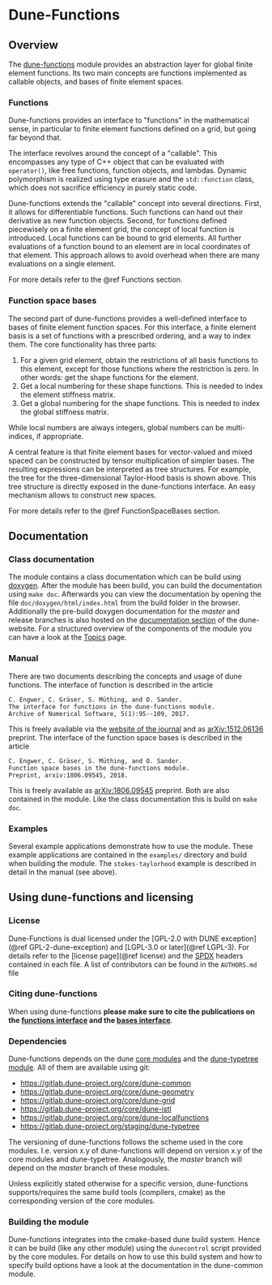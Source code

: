 # Dune-Functions
<!--
SPDX-FileCopyrightText: Copyright © DUNE Project contributors, see file AUTHORS.md
SPDX-License-Identifier: LicenseRef-GPL-2.0-only-with-DUNE-exception OR LGPL-3.0-or-later
-->

<!-- vi: set ft=mkd ts=8 sw=2 et sts=2: -->

## Overview

The [dune-functions][] module provides an abstraction layer for global finite
element functions. Its two main concepts are functions implemented as callable
objects, and bases of finite element spaces.

### Functions

Dune-functions provides an interface to "functions" in the mathematical sense,
in particular to finite element functions defined on a grid, but going far
beyond that.

The interface revolves around the concept of a "callable". This encompasses any
type of C++ object that can be evaluated with `operator()`, like free functions,
function objects, and lambdas. Dynamic polymorphism is realized
using type erasure and the `std::function` class, which does not sacrifice
efficiency in purely static code.

Dune-functions extends the "callable" concept into several directions. First,
it allows for differentiable functions. Such functions can hand out their
derivative as new function objects. Second, for functions defined piecewisely
on a finite element grid, the concept of local function is introduced. Local
functions can be bound to grid elements. All further evaluations of a function
bound to an element are in local coordinates of that element. This approach
allows to avoid overhead when there are many evaluations on a single element.

For more details refer to the @ref Functions section.


### Function space bases

The second part of dune-functions provides a well-defined interface to bases of
finite element function spaces. For this interface, a finite element basis is a
set of functions with a prescribed ordering, and a way to index them. The core
functionality has three parts:

1.  For a given grid element, obtain the restrictions of all basis functions to
    this element, except for those functions where the restriction is zero. In
    other words: get the shape functions for the element.
2.  Get a local numbering for these shape functions. This is needed to index the element stiffness matrix.
3.  Get a global numbering for the shape functions. This is needed to index the global stiffness matrix.

While local numbers are always integers, global numbers can be multi-indices,
if appropriate.

A central feature is that finite element bases for vector-valued and mixed
spaced can be constructed by tensor multiplication of simpler bases. The
resulting expressions can be interpreted as tree structures. For example, the
tree for the three-dimensional Taylor-Hood basis is shown above. This tree
structure is directly exposed in the dune-functions interface. An easy
mechanism allows to construct new spaces.

For more details refer to the @ref FunctionSpaceBases section.

## Documentation


### Class documentation
The module contains a class documentation which can be build using [doxygen].
After the module has been build, you can build the documentation using
`make doc`. Afterwards you can view the documentation by opening
the file `doc/doxygen/html/index.html` from the build folder in the browser.
Additionally the pre-build doxygen documentation for the _master_ and
release branches is also hosted on the [documentation section][dune docs]
of the dune-website.
For a structured overview of the components of the module
you can have a look at the [Topics](topics.html) page.


### Manual
There are two documents describing the concepts and usage of dune functions.
The interface of function is described in the article

    C. Engwer, C. Gräser, S. Müthing, and O. Sander.
    The interface for functions in the dune-functions module.
    Archive of Numerical Software, 5(1):95--109, 2017.

This is freely available
via the [website of the journal][functions paper] and
as [arXiv:1512.06136][functions paper arxiv] preprint.
The interface of the function space bases is described in the article

    C. Engwer, C. Gräser, S. Müthing, and O. Sander.
    Function space bases in the dune-functions module.
    Preprint, arxiv:1806.09545, 2018.

This is freely available
as [arXiv:1806.09545][bases paper arxiv] preprint.
Both are also contained in the module. Like the class documentation
this is build on `make doc`.

### Examples
Several example applications demonstrate how to use the module. These
example applications are contained in the `examples/` directory and
build when building the module. The `stokes-taylorhood` example is
described in detail in the manual (see above).


## Using dune-functions and licensing

### License

Dune-Functions is dual licensed under the
[GPL-2.0 with DUNE exception](@ref GPL-2-dune-exception)
and
[LGPL-3.0 or later](@ref LGPL-3).
For details refer to the [license page](@ref license) and the [SPDX][] headers contained in each file.
A list of contributors can be found in the `AUTHORS.md` file

### Citing dune-functions
When using dune-functions
**please make sure to cite the publications on the
[functions interface][functions paper] and the
[bases interface][bases paper]**.

### Dependencies
Dune-functions depends on the dune [core modules][core]
and the [dune-typetree module][typetree]. All of them are available using git:

* https://gitlab.dune-project.org/core/dune-common
* https://gitlab.dune-project.org/core/dune-geometry
* https://gitlab.dune-project.org/core/dune-grid
* https://gitlab.dune-project.org/core/dune-istl
* https://gitlab.dune-project.org/core/dune-localfunctions
* https://gitlab.dune-project.org/staging/dune-typetree

The versioning of dune-functions follows the scheme used in the core modules.
I.e. version x.y of dune-functions will depend on version x.y of the core modules
and dune-typetree. Analogously, the _master_ branch will depend on the
_master_ branch of these modules.

Unless explicitly stated otherwise for a specific version,
dune-functions supports/requires the same build tools (compilers, cmake)
as the corresponding version of the core modules.

### Building the module
Dune-functions integrates into the cmake-based dune build system.
Hence it can be build (like any other module) using the `dunecontrol` script
provided by the core modules. For details on how to use this build system
and how to specify build options have a look at the documentation in the
dune-common module.


[core]: https://dune-project.org/groups/core
[dune-functions]: https://gitlab.dune-project.org/staging/dune-functions
[typetree]: https://gitlab.dune-project.org/staging/dune-typetree
[dune docs]: https://dune-project.org/doxygen
[functions paper arxiv]: https://arxiv.org/abs/1512.06136
[functions paper]: http://journals.ub.uni-heidelberg.de/index.php/ans/article/view/27683
[bases paper arxiv]: https://arxiv.org/abs/1806.09545
[bases paper]: https://arxiv.org/abs/1806.09545
[doxygen]: http://www.stack.nl/~dimitri/doxygen/
[SPDX]: https://spdx.dev
